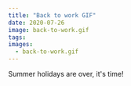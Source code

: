 ```yaml
---
title: "Back to work GIF"
date: 2020-07-26
image: back-to-work.gif
tags:
images:
  - back-to-work.gif
---
```


Summer holidays are over, it's time!
